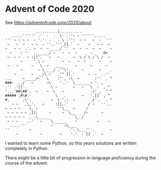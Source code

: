 # Advent of Code 2020

See https://adventofcode.com/2020/about

```
              ..........|..........
   .....'''''' .'  -  -  \- .''~ ~ ''''''.....
''' ~ ~ ~ ~  ~ '.'. -   - \ -'':  ~ ~   ~  ~  '''
 ~   ~  ~   ~ ~  ~ ''..'''_[].'  ~    ~   ~ ~  ~
~   ~ ~  .'. ~  ~  ~ ____/ ''  ~  ~  ~  ~  ~    ~
  ~    ~ ''  .._____/ ~   ~  ~  ~    _ ~ _   O>
 ~  ~ ~   ~ :[]'.   ~   ~      ~  \ / \ / \ /  ~
       ~     '.\ ~        ~  ~   ~  ~      ~    ~
 ~   ~      ~   \  ~   ____     ~      ~      ~
       ~       ~ \____/ .''\'..    ~       ~    .
    ~       ~  __/\ ~   .'^ [].'      ~  ~  ..''
...     ~_____/~   \    :^ , :\  ~       :''  , ^
###: .../   ~      ~\    '..'  \_______~ '. ,
.'' .'[]'.           \ ~       ~   ~   \  :  , ^
'...'##\##'.  ~    ~  \   ~            .\' ,  ^ ^
##### ,#\#.'           \   .       ~   '.[]  , ^
#,      ,\'.         ~  \'',:  ~       _/'..  , ^
   ~ ~   ,\,'.   ~     :[]..'         / ~   ''...
~ ~ ~ ~    \, :         ''\__  ~     /
 ~ ~ ~ ~ ~ ,[]:     ~     ~  \__    /~      ~
~ ~ ~ ~ ~  , .\______           \__/
 ~ ~ ~    ..'   ~    \______    ~         ~    ~
  .....'''           ~     ~\____
''         ~                 .'..\___''..       ~
     ~          ~        ~    '.'  : [] .'  ~
```

I wanted to learn some Python, so this years solutions are written completely in Python.

There might be a little bit of progression in language proficiency during the course of the advent.
